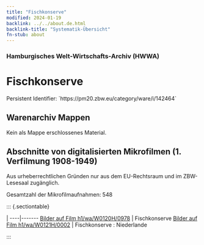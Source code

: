```yaml
---
title: "Fischkonserve"
modified: 2024-01-19
backlink: ../../about.de.html
backlink-title: "Systematik-Übersicht"
fn-stub: about
---
```


### Hamburgisches Welt-Wirtschafts-Archiv (HWWA)

# Fischkonserve

<div class="hint">Persistent Identifier: `https://pm20.zbw.eu/category/ware/i/142464`</div>







## Warenarchiv Mappen





Kein als Mappe erschlossenes Material.



<a id="filmsections" />

## Abschnitte von digitalisierten Mikrofilmen (1. Verfilmung 1908-1949)

<p>Aus urheberrechtlichen Gründen nur aus dem EU-Rechtsraum und im ZBW-Lesesaal zugänglich.</p>


<p>Gesamtzahl der Mikrofilmaufnahmen: 548</p>





::: {.sectiontable}

 | 
----|-------
<a class="btn" href="https://pm20.zbw.eu/film/h1/wa/W0120H/0978" rel="nofollow">Bilder auf Film h1/wa/W0120H/0978</a> | Fischkonserve
<a class="btn" href="https://pm20.zbw.eu/film/h1/wa/W0121H/0002" rel="nofollow">Bilder auf Film h1/wa/W0121H/0002</a> | Fischkonserve : Niederlande


:::
















